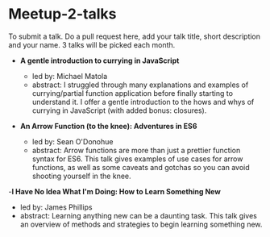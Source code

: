 # Meetup-2-talks

To submit a talk. Do a pull request here, add your talk title, short description and your name. 3 talks will be picked each month.

- __A gentle introduction to currying in JavaScript__
  - led by: Michael Matola
  - abstract: I struggled through many explanations and examples of currying/partial function application before finally starting to understand it. I offer a gentle introduction to the hows and whys of  currying in JavaScript (with added bonus: closures).

- __An Arrow Function (to the knee): Adventures in ES6__
  - led by: Sean O'Donohue
  - abstract: Arrow functions are more than just a prettier function syntax for ES6. This talk gives examples of use cases for arrow functions, as well as some caveats and gotchas so you can avoid shooting yourself in the knee.

-__I Have No Idea What I'm Doing: How to Learn Something New__
  - led by: James Phillips
  - abstract: Learning anything new can be a daunting task. This talk gives an overview of methods and strategies to begin learning something new.
